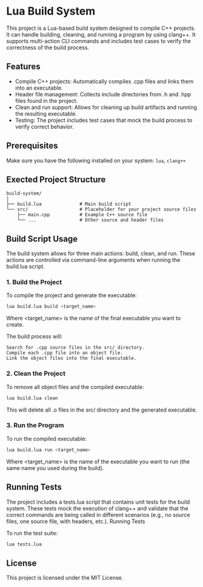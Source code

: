 # Lua Build System

This project is a Lua-based build system designed to compile C++ projects. It can handle building, cleaning, and running a program by using clang++. It supports multi-action CLI commands and includes test cases to verify the correctness of the build process.

## Features

 - Compile C++ projects: Automatically compiles .cpp files and links them into an executable.
 - Header file management: Collects include directories from .h and .hpp files found in the project.
 - Clean and run support: Allows for cleaning up build artifacts and running the resulting executable.
 - Testing: The project includes test cases that mock the build process to verify correct behavior.

## Prerequisites

Make sure you have the following installed on your system: `lua`, `clang++`


## Exected Project Structure

```
build-system/
│
├── build.lua              # Main build script
└── src/                   # Placeholder for your project source files
    ├── main.cpp           # Example C++ source file
    └── ...                # Other source and header files
```

## Build Script Usage

The build system allows for three main actions: build, clean, and run. These actions are controlled via command-line arguments when running the build.lua script.

### 1. Build the Project

To compile the project and generate the executable:

```bash
lua build.lua build <target_name>
```

Where <target_name> is the name of the final executable you want to create.

The build process will:

    Search for .cpp source files in the src/ directory.
    Compile each .cpp file into an object file.
    Link the object files into the final executable.


### 2. Clean the Project

To remove all object files and the compiled executable:

```bash
lua build.lua clean
```

This will delete all .o files in the src/ directory and the generated executable.

### 3. Run the Program

To run the compiled executable:

```bash
lua build.lua run <target_name>
```

Where <target_name> is the name of the executable you want to run (the same name you used during the build).

## Running Tests

The project includes a tests.lua script that contains unit tests for the build system. These tests mock the execution of clang++ and validate that the correct commands are being called in different scenarios (e.g., no source files, one source file, with headers, etc.).
Running Tests

To run the test suite:

```bash
lua tests.lua
```

## License

This project is licensed under the MIT License.

